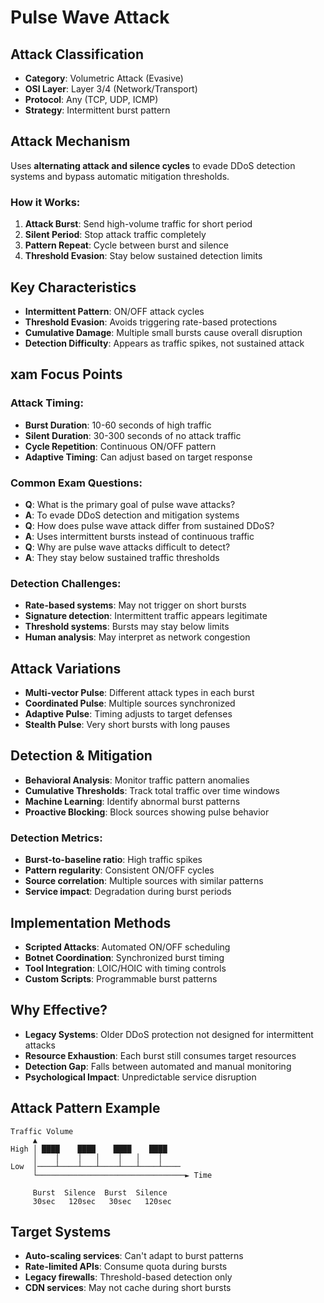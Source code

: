 # Pulse Wave Attack

## Attack Classification
- **Category**: Volumetric Attack (Evasive)
- **OSI Layer**: Layer 3/4 (Network/Transport)
- **Protocol**: Any (TCP, UDP, ICMP)
- **Strategy**: Intermittent burst pattern

## Attack Mechanism
Uses **alternating attack and silence cycles** to evade DDoS detection systems and bypass automatic mitigation thresholds.

### How it Works:
1. **Attack Burst**: Send high-volume traffic for short period
2. **Silent Period**: Stop attack traffic completely
3. **Pattern Repeat**: Cycle between burst and silence
4. **Threshold Evasion**: Stay below sustained detection limits

## Key Characteristics
- **Intermittent Pattern**: ON/OFF attack cycles
- **Threshold Evasion**: Avoids triggering rate-based protections
- **Cumulative Damage**: Multiple small bursts cause overall disruption
- **Detection Difficulty**: Appears as traffic spikes, not sustained attack

## xam Focus Points

### Attack Timing:
- **Burst Duration**: 10-60 seconds of high traffic
- **Silent Duration**: 30-300 seconds of no attack traffic
- **Cycle Repetition**: Continuous ON/OFF pattern
- **Adaptive Timing**: Can adjust based on target response

### Common Exam Questions:
- **Q**: What is the primary goal of pulse wave attacks?
- **A**: To evade DDoS detection and mitigation systems
- **Q**: How does pulse wave attack differ from sustained DDoS?
- **A**: Uses intermittent bursts instead of continuous traffic
- **Q**: Why are pulse wave attacks difficult to detect?
- **A**: They stay below sustained traffic thresholds

### Detection Challenges:
- **Rate-based systems**: May not trigger on short bursts
- **Signature detection**: Intermittent traffic appears legitimate
- **Threshold systems**: Bursts may stay below limits
- **Human analysis**: May interpret as network congestion

## Attack Variations
- **Multi-vector Pulse**: Different attack types in each burst
- **Coordinated Pulse**: Multiple sources synchronized
- **Adaptive Pulse**: Timing adjusts to target defenses
- **Stealth Pulse**: Very short bursts with long pauses

## Detection & Mitigation
- **Behavioral Analysis**: Monitor traffic pattern anomalies
- **Cumulative Thresholds**: Track total traffic over time windows
- **Machine Learning**: Identify abnormal burst patterns
- **Proactive Blocking**: Block sources showing pulse behavior

### Detection Metrics:
- **Burst-to-baseline ratio**: High traffic spikes
- **Pattern regularity**: Consistent ON/OFF cycles
- **Source correlation**: Multiple sources with similar patterns
- **Service impact**: Degradation during burst periods

## Implementation Methods
- **Scripted Attacks**: Automated ON/OFF scheduling
- **Botnet Coordination**: Synchronized burst timing
- **Tool Integration**: LOIC/HOIC with timing controls
- **Custom Scripts**: Programmable burst patterns

## Why Effective?
- **Legacy Systems**: Older DDoS protection not designed for intermittent attacks
- **Resource Exhaustion**: Each burst still consumes target resources
- **Detection Gap**: Falls between automated and manual monitoring
- **Psychological Impact**: Unpredictable service disruption

## Attack Pattern Example
```
Traffic Volume
     ▲
High │ ████    ████    ████    ████
     │    │    │   │    │   │    │
Low  │────┴────┴───┴────┴───┴────┴────
     └─────────────────────────────────► Time
     
     Burst  Silence  Burst  Silence
     30sec   120sec   30sec   120sec
```

## Target Systems
- **Auto-scaling services**: Can't adapt to burst patterns
- **Rate-limited APIs**: Consume quota during bursts
- **Legacy firewalls**: Threshold-based detection only
- **CDN services**: May not cache during short bursts
